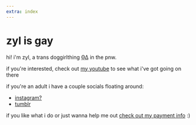 ```yaml
---
extra: index
---
```


# zyl is gay

hi! i'm zyl, a trans doggirlthing <abbr title="therian">ΘΔ</abbr> in the pnw.

if you're interested, check out [my youtube](me$https://youtube.com/@zylpup) to see what i've got going on there

if you're an adult i have a couple socials floating around:

- [instagram?](me$https://www.instagram.com/zylbarker/)
- [tumblr](me$https://www.tumblr.com/zyllian)

if you like what i do or just wanna help me out [check out my payment info](/pay-me) :)
